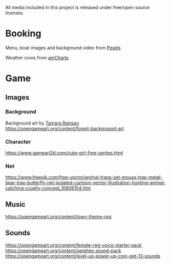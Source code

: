 All media included in this project is released under free/open source licenses.

# Booking

Menu, boat images and background video from [Pexels](https://pexels.com/)

Weather icons from [amCharts](https://www.amcharts.com/)

# Game

## Images

### Background
Background art by [Tamara Ramsay](http://vectorgurl.com/)\
https://opengameart.org/content/forest-background-art

### Character
https://www.gameart2d.com/cute-girl-free-sprites.html

### Net
https://www.freepik.com/free-vector/animal-traps-set-mouse-trap-metal-bear-trap-butterfly-net-isolated-cartoon-vector-illustration-hunting-animal-catching-cruelty-concept_10606154.htm

## Music
https://opengameart.org/content/town-theme-rpg

## Sounds
https://opengameart.org/content/female-rpg-voice-starter-pack \
https://opengameart.org/content/swishes-sound-pack \
https://opengameart.org/content/level-up-power-up-coin-get-13-sounds